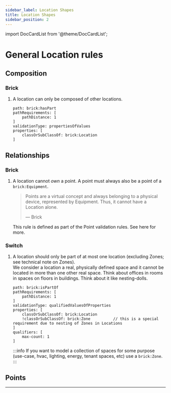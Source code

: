 ```yaml
---
sidebar_label: Location Shapes
title: Location Shapes
sidebar_position: 2
---
```

import DocCardList from '@theme/DocCardList';

# General Location rules

## Composition

### Brick
1. A location can only be composed of other locations.
    ```
    path: brick:hasPart
    pathRequirements: [
        pathDistance: 1
    ]
    validationType: propertiesOfValues
    properties: [
        classOrSubClassOf: brick:Location
    ]
    ```

## Relationships

### Brick
1. A location cannot *own* a point. A point must always also be a point of a `brick:Equipment`.
    > Points are a virtual concept and always belonging to a physical device, represented by Equipment. Thus, it cannot have a Location alone.
    >
    > — Brick

    This rule is defined as part of the Point validation rules. See here for more.

### Switch
1. A location should only be part of at most one location (excluding Zones; see technical note on Zones). <br/>We consider a location a real, physically defined space and it cannot be located in more than one other real space. Think about offices in rooms in spaces on floors in buildings. Think about it like nesting-dolls. <br />
    ```
    path: brick:isPartOf
    pathRequirements: [
        pathDistance: 1
    ]
    validationType: qualifiedValuesOfProperties
    properties: [
        classOrSubClassOf: brick:Location
        !classOrSubClassOf: brick:Zone          // this is a special requirement due to nesting of Zones in Locations
    ]
    qualifiers: [
        max-count: 1
    ]
    ```
    :::info
    If you want to model a collection of spaces for some purpose (use-case, hvac, lighting, energy, tenant spaces, etc) use a `brick:Zone`.
    :::


## Points






---

<DocCardList />